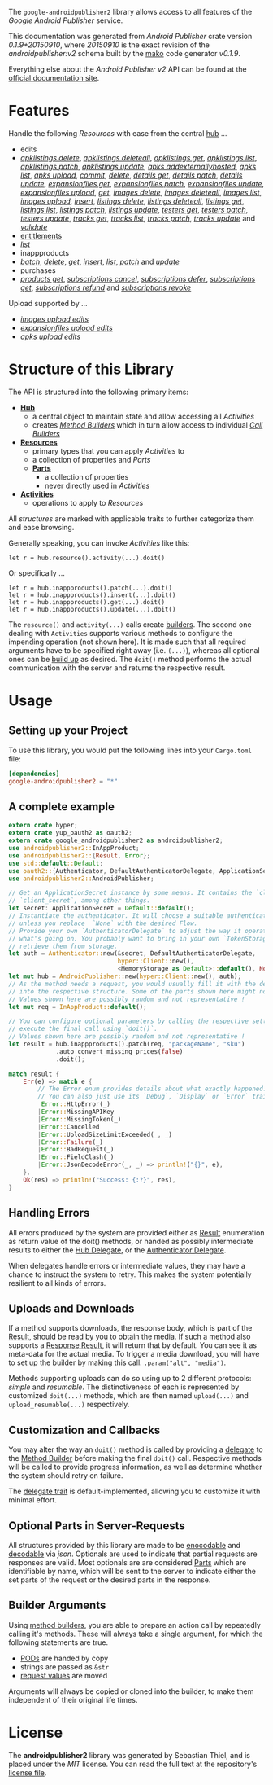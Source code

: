 <!---
DO NOT EDIT !
This file was generated automatically from 'src/mako/api/README.md.mako'
DO NOT EDIT !
-->
The `google-androidpublisher2` library allows access to all features of the *Google Android Publisher* service.

This documentation was generated from *Android Publisher* crate version *0.1.9+20150910*, where *20150910* is the exact revision of the *androidpublisher:v2* schema built by the [mako](http://www.makotemplates.org/) code generator *v0.1.9*.

Everything else about the *Android Publisher* *v2* API can be found at the
[official documentation site](https://developers.google.com/android-publisher).
# Features

Handle the following *Resources* with ease from the central [hub](http://byron.github.io/google-apis-rs/google_androidpublisher2/struct.AndroidPublisher.html) ... 

* edits
 * [*apklistings delete*](http://byron.github.io/google-apis-rs/google_androidpublisher2/struct.EditApklistingDeleteCall.html), [*apklistings deleteall*](http://byron.github.io/google-apis-rs/google_androidpublisher2/struct.EditApklistingDeleteallCall.html), [*apklistings get*](http://byron.github.io/google-apis-rs/google_androidpublisher2/struct.EditApklistingGetCall.html), [*apklistings list*](http://byron.github.io/google-apis-rs/google_androidpublisher2/struct.EditApklistingListCall.html), [*apklistings patch*](http://byron.github.io/google-apis-rs/google_androidpublisher2/struct.EditApklistingPatchCall.html), [*apklistings update*](http://byron.github.io/google-apis-rs/google_androidpublisher2/struct.EditApklistingUpdateCall.html), [*apks addexternallyhosted*](http://byron.github.io/google-apis-rs/google_androidpublisher2/struct.EditApkAddexternallyhostedCall.html), [*apks list*](http://byron.github.io/google-apis-rs/google_androidpublisher2/struct.EditApkListCall.html), [*apks upload*](http://byron.github.io/google-apis-rs/google_androidpublisher2/struct.EditApkUploadCall.html), [*commit*](http://byron.github.io/google-apis-rs/google_androidpublisher2/struct.EditCommitCall.html), [*delete*](http://byron.github.io/google-apis-rs/google_androidpublisher2/struct.EditDeleteCall.html), [*details get*](http://byron.github.io/google-apis-rs/google_androidpublisher2/struct.EditDetailGetCall.html), [*details patch*](http://byron.github.io/google-apis-rs/google_androidpublisher2/struct.EditDetailPatchCall.html), [*details update*](http://byron.github.io/google-apis-rs/google_androidpublisher2/struct.EditDetailUpdateCall.html), [*expansionfiles get*](http://byron.github.io/google-apis-rs/google_androidpublisher2/struct.EditExpansionfileGetCall.html), [*expansionfiles patch*](http://byron.github.io/google-apis-rs/google_androidpublisher2/struct.EditExpansionfilePatchCall.html), [*expansionfiles update*](http://byron.github.io/google-apis-rs/google_androidpublisher2/struct.EditExpansionfileUpdateCall.html), [*expansionfiles upload*](http://byron.github.io/google-apis-rs/google_androidpublisher2/struct.EditExpansionfileUploadCall.html), [*get*](http://byron.github.io/google-apis-rs/google_androidpublisher2/struct.EditGetCall.html), [*images delete*](http://byron.github.io/google-apis-rs/google_androidpublisher2/struct.EditImageDeleteCall.html), [*images deleteall*](http://byron.github.io/google-apis-rs/google_androidpublisher2/struct.EditImageDeleteallCall.html), [*images list*](http://byron.github.io/google-apis-rs/google_androidpublisher2/struct.EditImageListCall.html), [*images upload*](http://byron.github.io/google-apis-rs/google_androidpublisher2/struct.EditImageUploadCall.html), [*insert*](http://byron.github.io/google-apis-rs/google_androidpublisher2/struct.EditInsertCall.html), [*listings delete*](http://byron.github.io/google-apis-rs/google_androidpublisher2/struct.EditListingDeleteCall.html), [*listings deleteall*](http://byron.github.io/google-apis-rs/google_androidpublisher2/struct.EditListingDeleteallCall.html), [*listings get*](http://byron.github.io/google-apis-rs/google_androidpublisher2/struct.EditListingGetCall.html), [*listings list*](http://byron.github.io/google-apis-rs/google_androidpublisher2/struct.EditListingListCall.html), [*listings patch*](http://byron.github.io/google-apis-rs/google_androidpublisher2/struct.EditListingPatchCall.html), [*listings update*](http://byron.github.io/google-apis-rs/google_androidpublisher2/struct.EditListingUpdateCall.html), [*testers get*](http://byron.github.io/google-apis-rs/google_androidpublisher2/struct.EditTesterGetCall.html), [*testers patch*](http://byron.github.io/google-apis-rs/google_androidpublisher2/struct.EditTesterPatchCall.html), [*testers update*](http://byron.github.io/google-apis-rs/google_androidpublisher2/struct.EditTesterUpdateCall.html), [*tracks get*](http://byron.github.io/google-apis-rs/google_androidpublisher2/struct.EditTrackGetCall.html), [*tracks list*](http://byron.github.io/google-apis-rs/google_androidpublisher2/struct.EditTrackListCall.html), [*tracks patch*](http://byron.github.io/google-apis-rs/google_androidpublisher2/struct.EditTrackPatchCall.html), [*tracks update*](http://byron.github.io/google-apis-rs/google_androidpublisher2/struct.EditTrackUpdateCall.html) and [*validate*](http://byron.github.io/google-apis-rs/google_androidpublisher2/struct.EditValidateCall.html)
* [entitlements](http://byron.github.io/google-apis-rs/google_androidpublisher2/struct.Entitlement.html)
 * [*list*](http://byron.github.io/google-apis-rs/google_androidpublisher2/struct.EntitlementListCall.html)
* inappproducts
 * [*batch*](http://byron.github.io/google-apis-rs/google_androidpublisher2/struct.InappproductBatchCall.html), [*delete*](http://byron.github.io/google-apis-rs/google_androidpublisher2/struct.InappproductDeleteCall.html), [*get*](http://byron.github.io/google-apis-rs/google_androidpublisher2/struct.InappproductGetCall.html), [*insert*](http://byron.github.io/google-apis-rs/google_androidpublisher2/struct.InappproductInsertCall.html), [*list*](http://byron.github.io/google-apis-rs/google_androidpublisher2/struct.InappproductListCall.html), [*patch*](http://byron.github.io/google-apis-rs/google_androidpublisher2/struct.InappproductPatchCall.html) and [*update*](http://byron.github.io/google-apis-rs/google_androidpublisher2/struct.InappproductUpdateCall.html)
* purchases
 * [*products get*](http://byron.github.io/google-apis-rs/google_androidpublisher2/struct.PurchaseProductGetCall.html), [*subscriptions cancel*](http://byron.github.io/google-apis-rs/google_androidpublisher2/struct.PurchaseSubscriptionCancelCall.html), [*subscriptions defer*](http://byron.github.io/google-apis-rs/google_androidpublisher2/struct.PurchaseSubscriptionDeferCall.html), [*subscriptions get*](http://byron.github.io/google-apis-rs/google_androidpublisher2/struct.PurchaseSubscriptionGetCall.html), [*subscriptions refund*](http://byron.github.io/google-apis-rs/google_androidpublisher2/struct.PurchaseSubscriptionRefundCall.html) and [*subscriptions revoke*](http://byron.github.io/google-apis-rs/google_androidpublisher2/struct.PurchaseSubscriptionRevokeCall.html)


Upload supported by ...

* [*images upload edits*](http://byron.github.io/google-apis-rs/google_androidpublisher2/struct.EditImageUploadCall.html)
* [*expansionfiles upload edits*](http://byron.github.io/google-apis-rs/google_androidpublisher2/struct.EditExpansionfileUploadCall.html)
* [*apks upload edits*](http://byron.github.io/google-apis-rs/google_androidpublisher2/struct.EditApkUploadCall.html)



# Structure of this Library

The API is structured into the following primary items:

* **[Hub](http://byron.github.io/google-apis-rs/google_androidpublisher2/struct.AndroidPublisher.html)**
    * a central object to maintain state and allow accessing all *Activities*
    * creates [*Method Builders*](http://byron.github.io/google-apis-rs/google_androidpublisher2/trait.MethodsBuilder.html) which in turn
      allow access to individual [*Call Builders*](http://byron.github.io/google-apis-rs/google_androidpublisher2/trait.CallBuilder.html)
* **[Resources](http://byron.github.io/google-apis-rs/google_androidpublisher2/trait.Resource.html)**
    * primary types that you can apply *Activities* to
    * a collection of properties and *Parts*
    * **[Parts](http://byron.github.io/google-apis-rs/google_androidpublisher2/trait.Part.html)**
        * a collection of properties
        * never directly used in *Activities*
* **[Activities](http://byron.github.io/google-apis-rs/google_androidpublisher2/trait.CallBuilder.html)**
    * operations to apply to *Resources*

All *structures* are marked with applicable traits to further categorize them and ease browsing.

Generally speaking, you can invoke *Activities* like this:

```Rust,ignore
let r = hub.resource().activity(...).doit()
```

Or specifically ...

```ignore
let r = hub.inappproducts().patch(...).doit()
let r = hub.inappproducts().insert(...).doit()
let r = hub.inappproducts().get(...).doit()
let r = hub.inappproducts().update(...).doit()
```

The `resource()` and `activity(...)` calls create [builders][builder-pattern]. The second one dealing with `Activities` 
supports various methods to configure the impending operation (not shown here). It is made such that all required arguments have to be 
specified right away (i.e. `(...)`), whereas all optional ones can be [build up][builder-pattern] as desired.
The `doit()` method performs the actual communication with the server and returns the respective result.

# Usage

## Setting up your Project

To use this library, you would put the following lines into your `Cargo.toml` file:

```toml
[dependencies]
google-androidpublisher2 = "*"
```

## A complete example

```Rust
extern crate hyper;
extern crate yup_oauth2 as oauth2;
extern crate google_androidpublisher2 as androidpublisher2;
use androidpublisher2::InAppProduct;
use androidpublisher2::{Result, Error};
use std::default::Default;
use oauth2::{Authenticator, DefaultAuthenticatorDelegate, ApplicationSecret, MemoryStorage};
use androidpublisher2::AndroidPublisher;

// Get an ApplicationSecret instance by some means. It contains the `client_id` and 
// `client_secret`, among other things.
let secret: ApplicationSecret = Default::default();
// Instantiate the authenticator. It will choose a suitable authentication flow for you, 
// unless you replace  `None` with the desired Flow.
// Provide your own `AuthenticatorDelegate` to adjust the way it operates and get feedback about 
// what's going on. You probably want to bring in your own `TokenStorage` to persist tokens and
// retrieve them from storage.
let auth = Authenticator::new(&secret, DefaultAuthenticatorDelegate,
                              hyper::Client::new(),
                              <MemoryStorage as Default>::default(), None);
let mut hub = AndroidPublisher::new(hyper::Client::new(), auth);
// As the method needs a request, you would usually fill it with the desired information
// into the respective structure. Some of the parts shown here might not be applicable !
// Values shown here are possibly random and not representative !
let mut req = InAppProduct::default();

// You can configure optional parameters by calling the respective setters at will, and
// execute the final call using `doit()`.
// Values shown here are possibly random and not representative !
let result = hub.inappproducts().patch(req, "packageName", "sku")
             .auto_convert_missing_prices(false)
             .doit();

match result {
    Err(e) => match e {
        // The Error enum provides details about what exactly happened.
        // You can also just use its `Debug`, `Display` or `Error` traits
         Error::HttpError(_)
        |Error::MissingAPIKey
        |Error::MissingToken(_)
        |Error::Cancelled
        |Error::UploadSizeLimitExceeded(_, _)
        |Error::Failure(_)
        |Error::BadRequest(_)
        |Error::FieldClash(_)
        |Error::JsonDecodeError(_, _) => println!("{}", e),
    },
    Ok(res) => println!("Success: {:?}", res),
}

```
## Handling Errors

All errors produced by the system are provided either as [Result](http://byron.github.io/google-apis-rs/google_androidpublisher2/enum.Result.html) enumeration as return value of 
the doit() methods, or handed as possibly intermediate results to either the 
[Hub Delegate](http://byron.github.io/google-apis-rs/google_androidpublisher2/trait.Delegate.html), or the [Authenticator Delegate](http://byron.github.io/google-apis-rs/google_androidpublisher2/../yup-oauth2/trait.AuthenticatorDelegate.html).

When delegates handle errors or intermediate values, they may have a chance to instruct the system to retry. This 
makes the system potentially resilient to all kinds of errors.

## Uploads and Downloads
If a method supports downloads, the response body, which is part of the [Result](http://byron.github.io/google-apis-rs/google_androidpublisher2/enum.Result.html), should be
read by you to obtain the media.
If such a method also supports a [Response Result](http://byron.github.io/google-apis-rs/google_androidpublisher2/trait.ResponseResult.html), it will return that by default.
You can see it as meta-data for the actual media. To trigger a media download, you will have to set up the builder by making
this call: `.param("alt", "media")`.

Methods supporting uploads can do so using up to 2 different protocols: 
*simple* and *resumable*. The distinctiveness of each is represented by customized 
`doit(...)` methods, which are then named `upload(...)` and `upload_resumable(...)` respectively.

## Customization and Callbacks

You may alter the way an `doit()` method is called by providing a [delegate](http://byron.github.io/google-apis-rs/google_androidpublisher2/trait.Delegate.html) to the 
[Method Builder](http://byron.github.io/google-apis-rs/google_androidpublisher2/trait.CallBuilder.html) before making the final `doit()` call. 
Respective methods will be called to provide progress information, as well as determine whether the system should 
retry on failure.

The [delegate trait](http://byron.github.io/google-apis-rs/google_androidpublisher2/trait.Delegate.html) is default-implemented, allowing you to customize it with minimal effort.

## Optional Parts in Server-Requests

All structures provided by this library are made to be [enocodable](http://byron.github.io/google-apis-rs/google_androidpublisher2/trait.RequestValue.html) and 
[decodable](http://byron.github.io/google-apis-rs/google_androidpublisher2/trait.ResponseResult.html) via *json*. Optionals are used to indicate that partial requests are responses 
are valid.
Most optionals are are considered [Parts](http://byron.github.io/google-apis-rs/google_androidpublisher2/trait.Part.html) which are identifiable by name, which will be sent to 
the server to indicate either the set parts of the request or the desired parts in the response.

## Builder Arguments

Using [method builders](http://byron.github.io/google-apis-rs/google_androidpublisher2/trait.CallBuilder.html), you are able to prepare an action call by repeatedly calling it's methods.
These will always take a single argument, for which the following statements are true.

* [PODs][wiki-pod] are handed by copy
* strings are passed as `&str`
* [request values](http://byron.github.io/google-apis-rs/google_androidpublisher2/trait.RequestValue.html) are moved

Arguments will always be copied or cloned into the builder, to make them independent of their original life times.

[wiki-pod]: http://en.wikipedia.org/wiki/Plain_old_data_structure
[builder-pattern]: http://en.wikipedia.org/wiki/Builder_pattern
[google-go-api]: https://github.com/google/google-api-go-client

# License
The **androidpublisher2** library was generated by Sebastian Thiel, and is placed 
under the *MIT* license.
You can read the full text at the repository's [license file][repo-license].

[repo-license]: https://github.com/Byron/google-apis-rs/LICENSE.md
